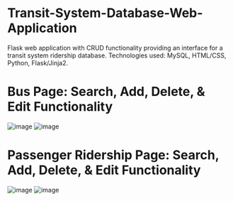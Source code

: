 # Transit-System-Database-Web-Application
Flask web application with CRUD functionality providing an interface for a transit system ridership database. Technologies used: MySQL, HTML/CSS, Python, Flask/Jinja2.

# Bus Page: Search, Add, Delete, & Edit Functionality
![image](https://user-images.githubusercontent.com/97070899/206807745-cf4e8b44-2df9-4be8-89c4-838ba0e83832.png)
![image](https://user-images.githubusercontent.com/97070899/206807834-94825d63-f884-4568-861b-c1937e7e28d3.png)

# Passenger Ridership Page: Search, Add, Delete, & Edit Functionality
![image](https://user-images.githubusercontent.com/97070899/206807988-c161470d-c788-4266-b3d9-ed3a27297ee1.png)
![image](https://user-images.githubusercontent.com/97070899/206808249-6600ebc8-2d43-4c4d-8866-bc598dace58b.png)

